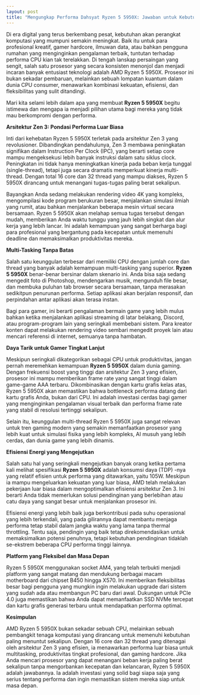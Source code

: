 ```yaml
---
layout: post
title: "Mengungkap Performa Dahsyat Ryzen 5 5950X: Jawaban untuk Kebutuhan Komputasi Tingkat Lanjut"
---
```


Di era digital yang terus berkembang pesat, kebutuhan akan perangkat komputasi yang mumpuni semakin meningkat. Baik itu untuk para profesional kreatif, gamer hardcore, ilmuwan data, atau bahkan pengguna rumahan yang menginginkan pengalaman terbaik, tuntutan terhadap performa CPU kian tak terelakkan. Di tengah lanskap persaingan yang sengit, salah satu prosesor yang secara konsisten menonjol dan menjadi incaran banyak entusiast teknologi adalah AMD Ryzen 5 5950X. Prosesor ini bukan sekadar pembaruan, melainkan sebuah lompatan kuantum dalam dunia CPU consumer, menawarkan kombinasi kekuatan, efisiensi, dan fleksibilitas yang sulit ditandingi.

Mari kita selami lebih dalam apa yang membuat **Ryzen 5 5950X** begitu istimewa dan mengapa ia menjadi pilihan utama bagi mereka yang tidak mau berkompromi dengan performa.

**Arsitektur Zen 3: Pondasi Performa Luar Biasa**

Inti dari kehebatan Ryzen 5 5950X terletak pada arsitektur Zen 3 yang revolusioner. Dibandingkan pendahulunya, Zen 3 membawa peningkatan signifikan dalam Instruction Per Clock (IPC), yang berarti setiap core mampu mengeksekusi lebih banyak instruksi dalam satu siklus clock. Peningkatan ini tidak hanya meningkatkan kinerja pada beban kerja tunggal (single-thread), tetapi juga secara dramatis memperkuat kinerja multi-thread. Dengan total 16 core dan 32 thread yang mampu diakses, Ryzen 5 5950X dirancang untuk menangani tugas-tugas paling berat sekalipun.

Bayangkan Anda sedang melakukan rendering video 4K yang kompleks, mengompilasi kode program berukuran besar, menjalankan simulasi ilmiah yang rumit, atau bahkan menjalankan beberapa mesin virtual secara bersamaan. Ryzen 5 5950X akan melahap semua tugas tersebut dengan mudah, memberikan Anda waktu tunggu yang jauh lebih singkat dan alur kerja yang lebih lancar. Ini adalah kemampuan yang sangat berharga bagi para profesional yang bergantung pada kecepatan untuk memenuhi deadline dan memaksimalkan produktivitas mereka.

**Multi-Tasking Tanpa Batas**

Salah satu keunggulan terbesar dari memiliki CPU dengan jumlah core dan thread yang banyak adalah kemampuan multi-tasking yang superior. **Ryzen 5 5950X** benar-benar bersinar dalam skenario ini. Anda bisa saja sedang mengedit foto di Photoshop, mendengarkan musik, mengunduh file besar, dan membuka puluhan tab browser secara bersamaan, tanpa merasakan sedikitpun penurunan performa. Setiap aplikasi akan berjalan responsif, dan perpindahan antar aplikasi akan terasa instan.

Bagi para gamer, ini berarti pengalaman bermain game yang lebih mulus bahkan ketika menjalankan aplikasi streaming di latar belakang, Discord, atau program-program lain yang seringkali membebani sistem. Para kreator konten dapat melakukan rendering video sembari mengedit proyek lain atau mencari referensi di internet, semuanya tanpa hambatan.

**Daya Tarik untuk Gamer Tingkat Lanjut**

Meskipun seringkali dikategorikan sebagai CPU untuk produktivitas, jangan pernah meremehkan kemampuan **Ryzen 5 5950X** dalam dunia gaming. Dengan frekuensi boost yang tinggi dan arsitektur Zen 3 yang efisien, prosesor ini mampu memberikan frame rate yang sangat tinggi dalam game-game AAA terbaru. Dikombinasikan dengan kartu grafis kelas atas, Ryzen 5 5950X akan memastikan bahwa bottleneck performa datang dari kartu grafis Anda, bukan dari CPU. Ini adalah investasi cerdas bagi gamer yang menginginkan pengalaman visual terbaik dan performa frame rate yang stabil di resolusi tertinggi sekalipun.

Selain itu, keunggulan multi-thread Ryzen 5 5950X juga sangat relevan untuk tren gaming modern yang semakin memanfaatkan prosesor yang lebih kuat untuk simulasi fisika yang lebih kompleks, AI musuh yang lebih cerdas, dan dunia game yang lebih dinamis.

**Efisiensi Energi yang Mengejutkan**

Salah satu hal yang seringkali mengejutkan banyak orang ketika pertama kali melihat spesifikasi **Ryzen 5 5950X** adalah konsumsi daya (TDP) -nya yang relatif efisien untuk performa yang ditawarkan, yaitu 105W. Meskipun ia mampu mengeluarkan kekuatan yang luar biasa, AMD telah melakukan pekerjaan luar biasa dalam mengoptimalkan efisiensi arsitektur Zen 3. Ini berarti Anda tidak memerlukan solusi pendinginan yang berlebihan atau catu daya yang sangat besar untuk menjalankan prosesor ini.

Efisiensi energi yang lebih baik juga berkontribusi pada suhu operasional yang lebih terkendali, yang pada gilirannya dapat membantu menjaga performa tetap stabil dalam jangka waktu yang lama tanpa thermal throttling. Tentu saja, pendingin yang baik tetap direkomendasikan untuk memaksimalkan potensi penuhnya, tetapi kebutuhan pendinginan tidaklah se-ekstrem beberapa CPU performa tinggi lainnya.

**Platform yang Fleksibel dan Masa Depan**

Ryzen 5 5950X menggunakan socket AM4, yang telah terbukti menjadi platform yang sangat matang dan mendukung berbagai macam motherboard dari chipset B450 hingga X570. Ini memberikan fleksibilitas besar bagi pengguna yang mungkin ingin melakukan upgrade dari sistem yang sudah ada atau membangun PC baru dari awal. Dukungan untuk PCIe 4.0 juga memastikan bahwa Anda dapat memanfaatkan SSD NVMe tercepat dan kartu grafis generasi terbaru untuk mendapatkan performa optimal.

**Kesimpulan**

AMD Ryzen 5 5950X bukan sekadar sebuah CPU, melainkan sebuah pembangkit tenaga komputasi yang dirancang untuk memenuhi kebutuhan paling menuntut sekalipun. Dengan 16 core dan 32 thread yang ditenagai oleh arsitektur Zen 3 yang efisien, ia menawarkan performa luar biasa untuk multitasking, produktivitas tingkat profesional, dan gaming hardcore. Jika Anda mencari prosesor yang dapat menangani beban kerja paling berat sekalipun tanpa mengorbankan kecepatan dan kelancaran, Ryzen 5 5950X adalah jawabannya. Ia adalah investasi yang solid bagi siapa saja yang serius tentang performa dan ingin memastikan sistem mereka siap untuk masa depan.
